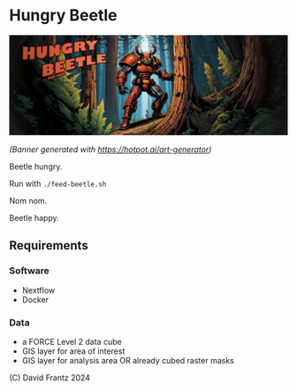 # Hungry Beetle

![Beetle Logo](images/banner.png)

*(Banner generated with https://hotpot.ai/art-generator)*

Beetle hungry.

Run with ``./feed-beetle.sh``

Nom nom.

Beetle happy.


## Requirements

### Software

- Nextflow
- Docker

### Data

- a FORCE Level 2 data cube
- GIS layer for area of interest
- GIS layer for analysis area OR already cubed raster masks


(C) David Frantz 2024
